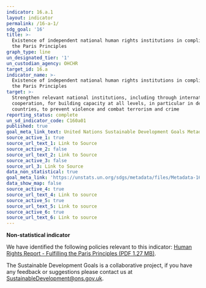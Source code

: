 ```yaml
---
indicator: 16.a.1
layout: indicator
permalink: /16-a-1/
sdg_goal: '16'
title: >-
  Existence of independent national human rights institutions in compliance with
  the Paris Principles
graph_type: line
un_designated_tier: '1'
un_custodian_agency: OHCHR
target_id: 16.a
indicator_name: >-
  Existence of independent national human rights institutions in compliance with
  the Paris Principles
target: >-
  Strengthen relevant national institutions, including through international
  cooperation, for building capacity at all levels, in particular in developing
  countries, to prevent violence and combat terrorism and crime
reporting_status: complete
un_sd_indicator_code: C160a01
published: true
goal_meta_link_text: United Nations Sustainable Development Goals Metadata (pdf 1361kB)
source_active_1: true
source_url_text_1: Link to Source
source_active_2: false
source_url_text_2: Link to Source
source_active_3: false
source_url_3: Link to Source
data_non_statistical: true
goal_meta_link: 'https://unstats.un.org/sdgs/metadata/files/Metadata-16-0A-01.pdf'
data_show_map: false
source_active_4: true
source_url_text_4: Link to source
source_active_5: true
source_url_text_5: Link to source
source_active_6: true
source_url_text_6: Link to source
---
```

**Non-statistical indicator**

We have identified the following policies relevant to this indicator: [Human Rights Report - Fulfilling the Paris Principles (PDF 1.27 MB)](https://www.equalityhumanrights.com/sites/default/files/paris_principles.pdf).

The Sustainable Development Goals is a collaborative project, if you have any feedback or suggestions please contact us at <SustainableDevelopment@ons.gov.uk>.